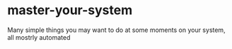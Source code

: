 # master-your-system
Many simple things you may want to do at some moments on your system, all mostrly automated
